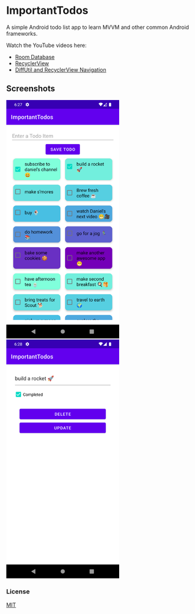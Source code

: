 # ImportantTodos

A simple Android todo list app to learn MVVM and other common Android frameworks.

Watch the YouTube videos here:
- [Room Database](https://youtu.be/Md0tFv4PmuM)
- [RecyclerView](https://youtu.be/RhL7_pDl07w)
- [DiffUtil and RecyclerView Navigation](https://youtu.be/MM2h7cRV7TY)

## Screenshots
<img src="images/list-screen.png" width=300> 
<img src="images/edit-screen.png" width=300> 

### License
[MIT](https://choosealicense.com/licenses/mit/)
